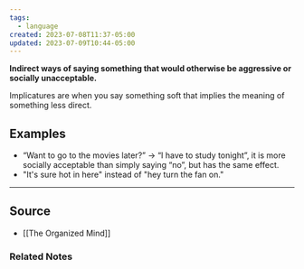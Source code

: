 ```yaml
---
tags:
  - language
created: 2023-07-08T11:37-05:00
updated: 2023-07-09T10:44-05:00
---
```

**Indirect ways of saying something that would otherwise be aggressive or socially unacceptable.**

Implicatures are when you say something soft that implies the meaning of something less direct. 

## Examples

- “Want to go to the movies later?” → “I have to study tonight”, it is more socially acceptable than simply saying “no”, but has the same effect.
- "It's sure hot in here" instead of "hey turn the fan on."

---

## Source
- [[The Organized Mind]]

### Related Notes